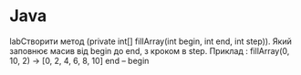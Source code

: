 # Java
labСтворити метод (private int[] fillArray(int begin, int end, int step)). 
Який заповнює масив від begin до end, з кроком в step.
   Приклад : fillArray(0, 10, 2) -> [0, 2, 4, 6, 8, 10] end – begin
   
